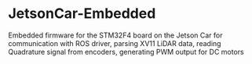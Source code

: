 # JetsonCar-Embedded
Embedded firmware for the STM32F4 board on the Jetson Car for communication with ROS driver, parsing XV11 LiDAR data, reading Quadrature signal from encoders, generating PWM output for DC motors
